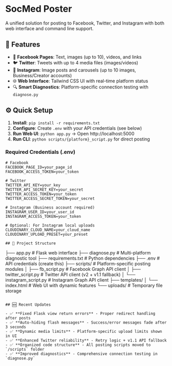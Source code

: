 # SocMed Poster

A unified solution for posting to Facebook, Twitter, and Instagram with both web interface and command line support.

## 🚀 Features

- 📘 **Facebook Pages**: Text, images (up to 10), videos, and links
- 🐦 **Twitter**: Tweets with up to 4 media files (images/videos)
- 📸 **Instagram**: Image posts and carousels (up to 10 images, Business/Creator accounts)
- 🌐 **Web Interface**: Tailwind CSS UI with real-time platform status
- 🔍 **Smart Diagnostics**: Platform-specific connection testing with `diagnose.py`

## ⚙️ Quick Setup

1. **Install**: `pip install -r requirements.txt`
2. **Configure**: Create `.env` with your API credentials (see below)
3. **Run Web UI**: `python app.py` → Open http://localhost:5000
4. **Run CLI**: `python scripts/{platform}_script.py` for direct posting

### Required Credentials (.env)

```env
# Facebook
FACEBOOK_PAGE_ID=your_page_id
FACEBOOK_ACCESS_TOKEN=your_token

# Twitter
TWITTER_API_KEY=your_key
TWITTER_API_SECRET_KEY=your_secret
TWITTER_ACCESS_TOKEN=your_token
TWITTER_ACCESS_SECRET_TOKEN=your_secret

# Instagram (Business account required)
INSTAGRAM_USER_ID=your_user_id
INSTAGRAM_ACCESS_TOKEN=your_token

# Optional: For Instagram local uploads
CLOUDINARY_CLOUD_NAME=your_cloud_name
CLOUDINARY_UPLOAD_PRESET=your_preset

## 📁 Project Structure

```
├── app.py                 # Flask web interface
├── diagnose.py            # Multi-platform diagnostic tool
├── requirements.txt       # Python dependencies
├── .env                   # API credentials (create this)
├── scripts/               # Platform-specific posting modules
│   ├── fb_script.py       # Facebook Graph API client
│   ├── twitter_script.py  # Twitter API client (v2 + v1.1 fallback)
│   └── instagram_script.py # Instagram Graph API client
├── templates/
│   └── index.html         # Web UI with dynamic features
└── uploads/               # Temporary file storage
```

## 🆕 Recent Updates

- ✅ **Fixed Flask view return errors** - Proper redirect handling after posts
- ✅ **Auto-hiding flash messages** - Success/error messages fade after 3 seconds
- ✅ **Dynamic media limits** - Platform-specific upload limits shown in UI
- ✅ **Enhanced Twitter reliability** - Retry logic + v1.1 API fallback
- ✅ **Organized code structure** - All posting scripts moved to `/scripts` folder
- ✅ **Improved diagnostics** - Comprehensive connection testing in `diagnose.py`
